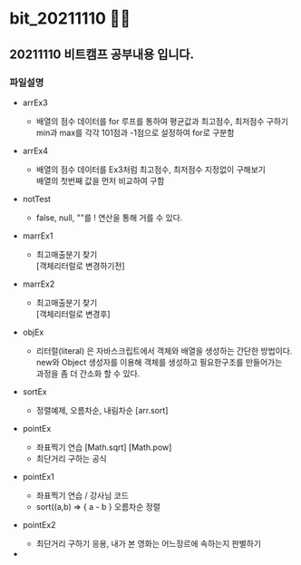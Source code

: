# bit_20211110  :running::running:

## 20211110 비트캠프 공부내용 입니다.

### 파일설명

* arrEx3
  * 배열의 점수 데이터를 for 루프를 통하여 평균값과 최고점수, 최저점수 구하기</br>
    min과 max를 각각 101점과 -1점으로 설정하여 for로 구분함</br>

* arrEx4
  * 배열의 점수 데이터를 Ex3처럼 최고점수, 최저점수 지정없이 구해보기</br>
    배열의 첫번째 값을 먼저 비교하여 구함</br>

* notTest
  * false, null, ""를 ! 연산을 통해 거를 수 있다.</br>

* marrEx1
  * 최고매출분기 찾기</br>[객체리터럴로 변경하기전]</br>

* marrEx2
  * 최고매출분기 찾기</br>[객체리터럴로 변경후]</br>

* objEx
  * 리터럴(literal) 은 자바스크립트에서 객체와 배열을 생성하는 간단한 방법이다.</br>
    new와 Object 생성자를 이용해 객체를 생성하고 필요한구조를 만들어가는 </br>
    과정을 좀 더 간소화 할 수 있다.

* sortEx
  * 정렬예제, 오름차순, 내림차순 [arr.sort]

* pointEx
  * 좌표찍기 연습 [Math.sqrt] [Math.pow]
  * 최단거리 구하는 공식

* pointEx1
  * 좌표찍기 연습 / 강사님 코드
  * sort((a,b) => { a - b } 오름차순 정렬

* pointEx2
  * 최단거리 구하기 응용, 내가 본 영화는 어느장르에 속하는지 판별하기

*
